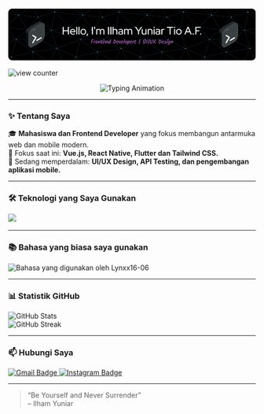 <p align="center">
  <img src="/img/github-header-image.png" alt="Hello, I'm Ilham Yuniar Tio A.F." />
</p>

<p align="">
  <img src="https://komarev.com/ghpvc/?username=Lynxx16-06&label=Profile%20views&color=0e75b6&style=flat" alt="view counter"/>
</p>
<p align="center">
  <img src="https://readme-typing-svg.demolab.com?font=Fira+Code&weight=600&size=29&pause=1000&center=true&multiline=true&width=550&height=100&lines=Hallo+Selamat+Datang+di+Github;Ilham+Yuniar+Tio+A.F." alt="Typing Animation" />
</p>

---

### ✨ Tentang Saya

🎓 **Mahasiswa dan Frontend Developer** yang fokus membangun antarmuka web dan mobile modern.  
🚀 Fokus saat ini: **Vue.js, React Native, Flutter dan Tailwind CSS.**  
🧠 Sedang memperdalam: **UI/UX Design, API Testing, dan pengembangan aplikasi mobile.**

---
 
### 🛠️ Teknologi yang Saya Gunakan

<p align="left">
  <img src="https://skillicons.dev/icons?i=vue,javascript,html,css,tailwind,postman,react,flutter,figma" />
</p>

---

### 📚 Bahasa yang biasa saya gunakan

<p align="">
  <img src="https://github-readme-stats.vercel.app/api/top-langs/?username=IlhamYuniar16&layout=compact&theme=tokyonight&langs_count=8" alt="Bahasa yang digunakan oleh Lynxx16-06" width="300"/>
</p>

---

### 📊 Statistik GitHub

<p align="">
  <img src="https://github-readme-stats.vercel.app/api?username=IlhamYuniar16&show_icons=true&theme=tokyonight" alt="GitHub Stats" width="400" />
  <br/>
  <img src="https://streak-stats.demolab.com?user=IlhamYuniar16&theme=tokyonight&hide_border=true" alt="GitHub Streak" width="400" />
</p>

---

### 📫 Hubungi Saya

<p align="left">
  <a href="mailto:ilhamyuniartioalfahrozi@gmail.com">
    <img src="https://img.shields.io/badge/Gmail-D14836?style=for-the-badge&logo=gmail&logoColor=white" alt="Gmail Badge"/>
  </a>
  <a href="https://www.instagram.com/ilham_yuniar123/" target="_blank">
    <img src="https://img.shields.io/badge/Instagram-E4405F?style=for-the-badge&logo=instagram&logoColor=white" alt="Instagram Badge"/>
  </a>
</p>

---

> “Be Yourself and Never Surrender”  
> – Ilham Yuniar
